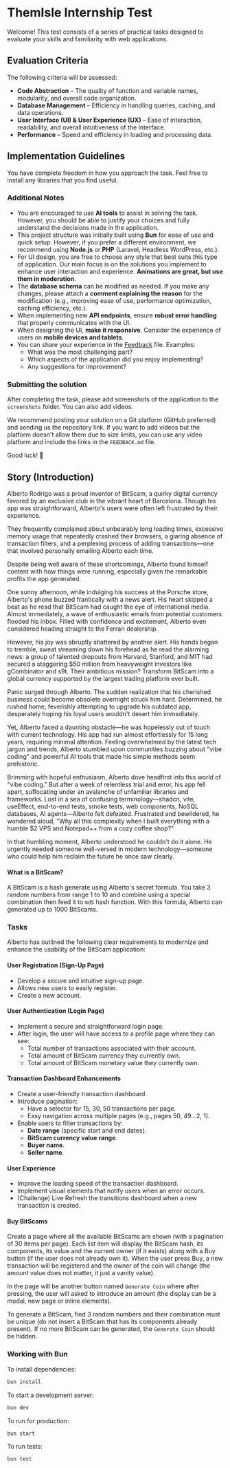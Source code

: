 # ThemIsle Internship Test

Welcome! This test consists of a series of practical tasks designed to evaluate your skills and familiarity with web applications.

## Evaluation Criteria

The following criteria will be assessed:

- **Code Abstraction** – The quality of function and variable names, modularity, and overall code organization.
- **Database Management** – Efficiency in handling queries, caching, and data operations.
- **User Interface (UI) & User Experience (UX)** – Ease of interaction, readability, and overall intuitiveness of the interface.
- **Performance** – Speed and efficiency in loading and processing data.

## Implementation Guidelines

You have complete freedom in how you approach the task. Feel free to install any libraries that you find useful.

### Additional Notes

- You are encouraged to use **AI tools** to assist in solving the task. However, you should be able to justify your choices and fully understand the decisions made in the application.
- This project structure was initially built using **Bun** for ease of use and quick setup. However, if you prefer a different environment, we recommend using **Node.js** or **PHP** (Laravel, Headless WordPress, etc.).
- For UI design, you are free to choose any style that best suits this type of application. Our main focus is on the solutions you implement to enhance user interaction and experience. **Animations are great, but use them in moderation**.
- The **database schema** can be modified as needed. If you make any changes, please attach a **comment explaining the reason** for the modification (e.g., improving ease of use, performance optimization, caching efficiency, etc.).
- When implementing new **API endpoints**, ensure **robust error handling** that properly communicates with the UI.
- When designing the UI, **make it responsive**. Consider the experience of users on **mobile devices and tablets**.
- You can share your experience in the [Feedback](./FEEDBACK.md) file. Examples:
  - What was the most challenging part?
  - Which aspects of the application did you enjoy implementing?
  - Any suggestions for improvement?

### Submitting the solution

After completing the task, please add screenshots of the application to the `screenshots` folder. You can also add videos.

We recommend posting your solution on a Git platform (GitHub preferred) and sending us the repository link. If you want to add videos but the platform doesn't allow them due to size limits, you can use any video platform and include the links in the `FEEDBACK.md` file.

Good luck! 🚀

## Story (Introduction)

Alberto Rodrigo was a proud inventor of BitScam, a quirky digital currency favored by an exclusive club in the vibrant heart of Barcelona. Though his app was straightforward, Alberto's users were often left frustrated by their experience.

They frequently complained about unbearably long loading times, excessive memory usage that repeatedly crashed their browsers, a glaring absence of transaction filters, and a perplexing process of adding transactions—one that involved personally emailing Alberto each time.

Despite being well aware of these shortcomings, Alberto found himself content with how things were running, especially given the remarkable profits the app generated.

One sunny afternoon, while indulging his success at the Porsche store, Alberto's phone buzzed frantically with a news alert. His heart skipped a beat as he read that BitScam had caught the eye of international media. Almost immediately, a wave of enthusiastic emails from potential customers flooded his inbox. Filled with confidence and excitement, Alberto even considered heading straight to the Ferrari dealership.

However, his joy was abruptly shattered by another alert. His hands began to tremble, sweat streaming down his forehead as he read the alarming news: a group of talented dropouts from Harvard, Stanford, and MIT had secured a staggering $50 million from heavyweight investors like gCombinator and s9t. Their ambitious mission? Transform BitScam into a global currency supported by the largest trading platform ever built.

Panic surged through Alberto. The sudden realization that his cherished business could become obsolete overnight struck him hard. Determined, he rushed home, feverishly attempting to upgrade his outdated app, desperately hoping his loyal users wouldn't desert him immediately.

Yet, Alberto faced a daunting obstacle—he was hopelessly out of touch with current technology. His app had run almost effortlessly for 15 long years, requiring minimal attention. Feeling overwhelmed by the latest tech jargon and trends, Alberto stumbled upon communities buzzing about "vibe coding" and powerful AI tools that made his simple methods seem prehistoric.

Brimming with hopeful enthusiasm, Alberto dove headfirst into this world of "vibe coding." But after a week of relentless trial and error, his app fell apart, suffocating under an avalanche of unfamiliar libraries and frameworks. Lost in a sea of confusing terminology—shadcn, vite, useEffect, end-to-end tests, smoke tests, web components, NoSQL databases, AI agents—Alberto felt defeated. Frustrated and bewildered, he wondered aloud, "Why all this complexity when I built everything with a humble $2 VPS and Notepad++ from a cozy coffee shop?"

In that humbling moment, Alberto understood he couldn't do it alone. He urgently needed someone well-versed in modern technology—someone who could help him reclaim the future he once saw clearly.

#### What is a BitScam?

A BitScam is a hash generate using Alberto's secret formula. You take 3 random numbers from range 1 to 10 and combine using a special combination then feed it to `md5` hash function. With this formula, Alberto can generated up to 1000 BitScams.

### Tasks

Alberto has outlined the following clear requirements to modernize and enhance the usability of the BitScam application:

#### User Registration (Sign-Up Page)

- Develop a secure and intuitive sign-up page.
- Allows new users to easily register.
- Create a new account.

#### User Authentication (Login Page)

- Implement a secure and straightforward login page.
- After login, the user will have access to a profile page where they can see:
  - Total number of transactions associated with their account.
  - Total amount of BitScam currency they currently own.
  - Total amount of BitScam monetary value they currently own.

#### Transaction Dashboard Enhancements

- Create a user-friendly transaction dashboard.
- Introduce pagination:
  - Have a selector for 15, 30, 50 transactions per page.
  - Easy navigation across multiple pages (e.g., pages 50, 49...2, 1).
- Enable users to filter transactions by:
  - **Date range** (specific start and end dates).
  - **BitScam currency value range**.
  - **Buyer name**.
  - **Seller name**.

#### User Experience

- Improve the loading speed of the transaction dashboard.
- Implement visual elements that notify users when an error occurs.
- (Challenge) Live Refresh the transitions dashboard when a new transaction is created.

#### Buy BitScams

Create a page where all the available BitScams are shown (with a pagination of 30 items per page). Each list item will display the BitScam hash, its components, its value and the current owner (if it exists) along with a Buy button (if the user does not already own it). When the user press Buy, a new transaction will be registered and the owner of the coin will change (the amount value does not matter, it just a vanity value).

In the page will be another button named `Generate Coin` where after pressing, the user will asked to introduce an amount (the display can be a modal, new page or inline elements).

To generate a BitScam, find 3 random numbers and their combination must be unique (do not insert a BitScam that has its components already present). If no more BitScam can be generated, the `Generate Coin` should be hidden.

### Working with Bun

To install dependencies:

```bash
bun install
```

To start a development server:

```bash
bun dev
```

To run for production:

```bash
bun start
```

To run tests:

```bash
bun test
```
